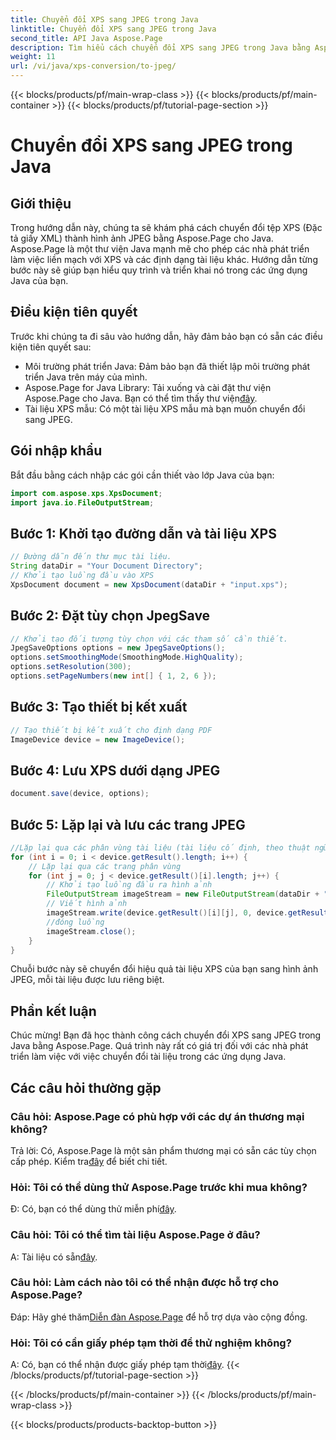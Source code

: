 ```yaml
---
title: Chuyển đổi XPS sang JPEG trong Java
linktitle: Chuyển đổi XPS sang JPEG trong Java
second_title: API Java Aspose.Page
description: Tìm hiểu cách chuyển đổi XPS sang JPEG trong Java bằng Aspose.Page. Hướng dẫn toàn diện với hướng dẫn từng bước để tích hợp liền mạch.
weight: 11
url: /vi/java/xps-conversion/to-jpeg/
---
```


{{< blocks/products/pf/main-wrap-class >}}
{{< blocks/products/pf/main-container >}}
{{< blocks/products/pf/tutorial-page-section >}}

# Chuyển đổi XPS sang JPEG trong Java

## Giới thiệu
Trong hướng dẫn này, chúng ta sẽ khám phá cách chuyển đổi tệp XPS (Đặc tả giấy XML) thành hình ảnh JPEG bằng Aspose.Page cho Java. Aspose.Page là một thư viện Java mạnh mẽ cho phép các nhà phát triển làm việc liền mạch với XPS và các định dạng tài liệu khác. Hướng dẫn từng bước này sẽ giúp bạn hiểu quy trình và triển khai nó trong các ứng dụng Java của bạn.
## Điều kiện tiên quyết
Trước khi chúng ta đi sâu vào hướng dẫn, hãy đảm bảo bạn có sẵn các điều kiện tiên quyết sau:
- Môi trường phát triển Java: Đảm bảo bạn đã thiết lập môi trường phát triển Java trên máy của mình.
-  Aspose.Page for Java Library: Tải xuống và cài đặt thư viện Aspose.Page cho Java. Bạn có thể tìm thấy thư viện[đây](https://releases.aspose.com/page/java/).
- Tài liệu XPS mẫu: Có một tài liệu XPS mẫu mà bạn muốn chuyển đổi sang JPEG.
## Gói nhập khẩu
Bắt đầu bằng cách nhập các gói cần thiết vào lớp Java của bạn:
```java
import com.aspose.xps.XpsDocument;
import java.io.FileOutputStream;
```
## Bước 1: Khởi tạo đường dẫn và tài liệu XPS
```java
// Đường dẫn đến thư mục tài liệu.
String dataDir = "Your Document Directory";
// Khởi tạo luồng đầu vào XPS
XpsDocument document = new XpsDocument(dataDir + "input.xps");
```
## Bước 2: Đặt tùy chọn JpegSave
```java
// Khởi tạo đối tượng tùy chọn với các tham số cần thiết.
JpegSaveOptions options = new JpegSaveOptions();
options.setSmoothingMode(SmoothingMode.HighQuality);
options.setResolution(300);
options.setPageNumbers(new int[] { 1, 2, 6 });
```
## Bước 3: Tạo thiết bị kết xuất
```java
// Tạo thiết bị kết xuất cho định dạng PDF
ImageDevice device = new ImageDevice();
```
## Bước 4: Lưu XPS dưới dạng JPEG
```java
document.save(device, options);
```
## Bước 5: Lặp lại và lưu các trang JPEG
```java
//Lặp lại qua các phân vùng tài liệu (tài liệu cố định, theo thuật ngữ XPS)
for (int i = 0; i < device.getResult().length; i++) {
    // Lặp lại qua các trang phân vùng
    for (int j = 0; j < device.getResult()[i].length; j++) {
        // Khởi tạo luồng đầu ra hình ảnh
        FileOutputStream imageStream = new FileOutputStream(dataDir + "XPStoJPEG" + "_" + (i + 1) + "_" + (j + 1) + ".jpeg");
        // Viết hình ảnh
        imageStream.write(device.getResult()[i][j], 0, device.getResult()[i][j].length);
        //đóng luồng
        imageStream.close();
    }
}
```
Chuỗi bước này sẽ chuyển đổi hiệu quả tài liệu XPS của bạn sang hình ảnh JPEG, mỗi tài liệu được lưu riêng biệt.
## Phần kết luận
Chúc mừng! Bạn đã học thành công cách chuyển đổi XPS sang JPEG trong Java bằng Aspose.Page. Quá trình này rất có giá trị đối với các nhà phát triển làm việc với việc chuyển đổi tài liệu trong các ứng dụng Java.
## Các câu hỏi thường gặp

### Câu hỏi: Aspose.Page có phù hợp với các dự án thương mại không?
 Trả lời: Có, Aspose.Page là một sản phẩm thương mại có sẵn các tùy chọn cấp phép. Kiểm tra[đây](https://purchase.aspose.com/buy) để biết chi tiết.
### Hỏi: Tôi có thể dùng thử Aspose.Page trước khi mua không?
 Đ: Có, bạn có thể dùng thử miễn phí[đây](https://releases.aspose.com/).
### Câu hỏi: Tôi có thể tìm tài liệu Aspose.Page ở đâu?
 A: Tài liệu có sẵn[đây](https://reference.aspose.com/page/java/).
### Câu hỏi: Làm cách nào tôi có thể nhận được hỗ trợ cho Aspose.Page?
 Đáp: Hãy ghé thăm[Diễn đàn Aspose.Page](https://forum.aspose.com/c/page/39) để hỗ trợ dựa vào cộng đồng.
### Hỏi: Tôi có cần giấy phép tạm thời để thử nghiệm không?
 A: Có, bạn có thể nhận được giấy phép tạm thời[đây](https://purchase.aspose.com/temporary-license/).
{{< /blocks/products/pf/tutorial-page-section >}}

{{< /blocks/products/pf/main-container >}}
{{< /blocks/products/pf/main-wrap-class >}}

{{< blocks/products/products-backtop-button >}}
